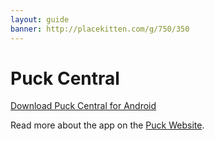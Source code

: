 ```yaml
---
layout: guide
banner: http://placekitten.com/g/750/350
---
```


# Puck Central

[Download Puck Central for Android](assets/puck-central.apk)

Read more about the app on the [Puck Website](http://nordicsemiconductor.github.io/puck/tutorials/smartphone-apps.html).

